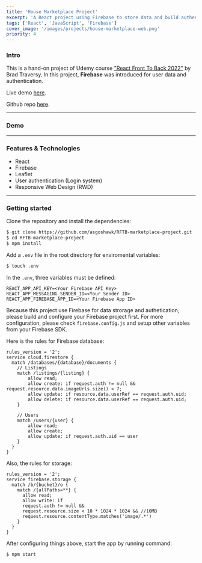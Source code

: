 ```yaml
---
title: 'House Marketplace Project'
excerpt: 'A React project using Firebase to store data and build authentication.'
tags: ['React', 'JavaScript', 'Firebase']
cover_image: '/images/projects/house-marketplace-web.png'
priority: 4
---
```


### Intro

This is a hand-on project of Udemy course ["React Front To Back 2022"](https://www.udemy.com/course/react-front-to-back-2022/) by Brad Traversy. In this project, **Firebase** was introduced for user data and authentication.

Live demo [here](https://house-marketplace-asgoshawk.vercel.app/).

Github repo [here](https://github.com/asgoshawk/RFTB-marketplace-project).

---

### Demo

---

### Features & Technologies

- React
- Firebase
- Leaflet
- User authentication (Login system)
- Responsive Web Design (RWD)

---

### Getting started

Clone the repository and install the dependencies:

```bash
$ git clone https://github.com/asgoshawk/RFTB-marketplace-project.git
$ cd RFTB-marketplace-project
$ npm install
```

Add a `.env` file in the root directory for enviromental variables:

```bash
$ touch .env
```

In the `.env`, three variables must be defined:

```
REACT_APP_API_KEY=<Your Firebase API Key>
REACT_APP_MESSAGING_SENDER_ID=<Your Sender ID>
REACT_APP_FIREBASE_APP_ID=<Your Firebase App ID>
```

Because this project use Firebase for data strorage and authetication, please build and configure your Firebase project first. For more configuration, please check `firebase.config.js` and setup other variables from your Firebase SDK.

Here is the rules for Firebase database:

```
rules_version = '2';
service cloud.firestore {
  match /databases/{database}/documents {
    // Listings
    match /listings/{listing} {
        allow read;
        allow create: if request.auth != null && request.resource.data.imageUrls.size() < 7;
        allow update: if resource.data.userRef == request.auth.uid;
        allow delete: if resource.data.userRef == request.auth.uid;
    }

    // Users
    match /users/{user} {
    	allow read;
    	allow create;
    	allow update: if request.auth.uid == user
    }
  }
}
```

Also, the rules for storage:

```
rules_version = '2';
service firebase.storage {
  match /b/{bucket}/o {
    match /{allPaths=**} {
      allow read;
      allow write: if
      request.auth != null &&
      request.resource.size < 10 * 1024 * 1024 && //10MB
      request.resource.contentType.matches('image/.*')
    }
  }
}
```

After configuring things above, start the app by running command:

```bash
$ npm start
```
